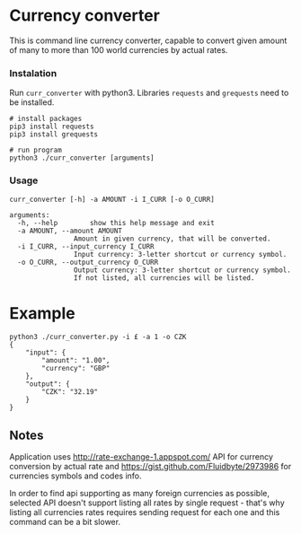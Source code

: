 # Currency converter

This is command line currency converter, capable to convert given amount of many to more than 100 world currencies by actual rates.

### Instalation

Run `curr_converter` with python3. Libraries `requests` and `grequests` need to be installed.

```
# install packages
pip3 install requests
pip3 install grequests

# run program
python3 ./curr_converter [arguments]
```

### Usage
```
curr_converter [-h] -a AMOUNT -i I_CURR [-o O_CURR]

arguments:
  -h, --help        show this help message and exit
  -a AMOUNT, --amount AMOUNT
                Amount in given currency, that will be converted.
  -i I_CURR, --input_currency I_CURR
                Input currency: 3-letter shortcut or currency symbol.
  -o O_CURR, --output_currency O_CURR
                Output currency: 3-letter shortcut or currency symbol.
                If not listed, all currencies will be listed.
```

# Example
```
python3 ./curr_converter.py -i £ -a 1 -o CZK
{
    "input": {
        "amount": "1.00",
        "currency": "GBP"
    },
    "output": {
        "CZK": "32.19"
    }
}
```

## Notes

Application uses http://rate-exchange-1.appspot.com/ API for currency conversion by actual rate and https://gist.github.com/Fluidbyte/2973986 for currencies symbols and codes info.

In order to find api supporting as many foreign currencies as possible, selected API doesn't support listing all rates by single request - that's why listing all currencies rates requires sending request for each one and this command can be a bit slower.
